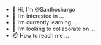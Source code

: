 - 👋 Hi, I’m @Santhoshargo
- 👀 I’m interested in ...
- 🌱 I’m currently learning ...
- 💞️ I’m looking to collaborate on ...
- 📫 How to reach me ...

<!---
Santhoshargo/Santhoshargo is a ✨ special ✨ repository because its `README.md` (this file) appears on your GitHub profile.
You can click the Preview link to take a look at your changes.
--->
